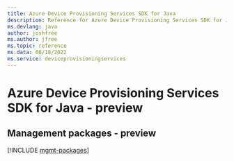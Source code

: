 ```yaml
---
title: Azure Device Provisioning Services SDK for Java
description: Reference for Azure Device Provisioning Services SDK for Java
ms.devlang: java
author: joshfree
ms.author: jfree
ms.topic: reference
ms.data: 08/18/2022
ms.service: deviceprovisioningservices
---
```

# Azure Device Provisioning Services SDK for Java - preview

## Management packages - preview
[!INCLUDE [mgmt-packages](device-provisioning-services-mgmt-index.md)]